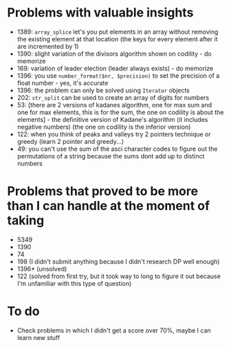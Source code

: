 
# Problems with valuable insights
* 1389: `array_splice` let's you put elements in an array without removing the existing element at that location (the keys for every element after it are incremented by 1)
* 1390: slight variation of the divisors algorithm shown on codility - do memorize
* 169: variation of leader election (leader always exists) - do memorize
* 1396: you use `number_format($nr, $precision)` to set the precision of a float number - yes, it's accurate
* 1396: the problem can only be solved using `Iterator` objects
* 202: `str_split` can be used to create an array of digits for numbers
* 53: [there are 2 versions of kadanes algorithm, one for max sum and one for max elements, this is for the sum, the one on codility is about the elements] - the definitive version of Kadane's algorithm (it includes negative numbers) (the one on codility is the inferior version)
* 122: when you think of peaks and valleys try 2 pointers technique or greedy (learn 2 pointer and greedy...)
* 49: you can't use the sum of the asci character codes to figure out the permutations of a string because the sums dont add up to distinct numbers

# Problems that proved to be more than I can handle at the moment of taking
* 5349
* 1390
* 74
* 198 (I didn't submit anything because I didn't research DP well enough)
* 1396* (unsolved)
* 122 (solved from first try, but it took way to long to figure it out because I'm unfamiliar with this type of question)

# To do
* Check problems in which I didn't get a score over 70%, maybe I can learn new stuff

